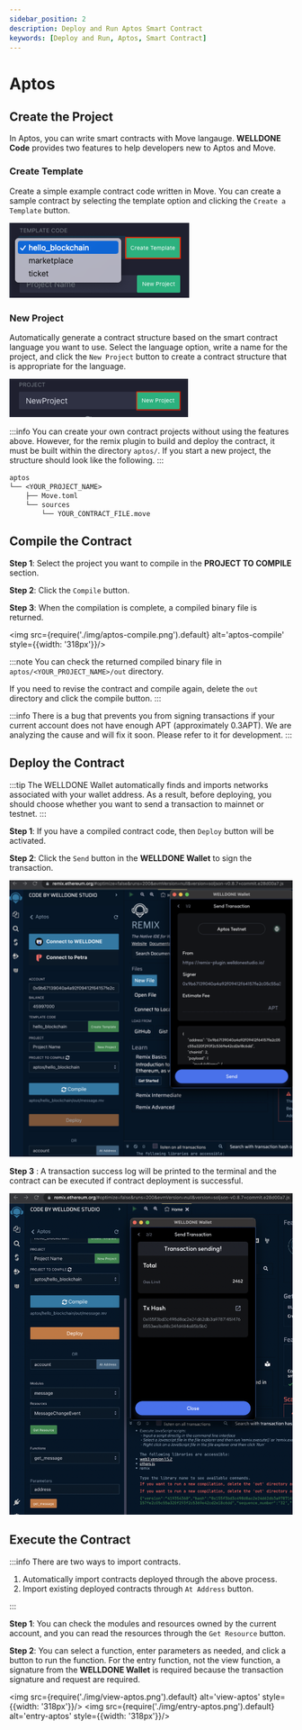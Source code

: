 ```yaml
---
sidebar_position: 2
description: Deploy and Run Aptos Smart Contract
keywords: [Deploy and Run, Aptos, Smart Contract]
---
```


# Aptos

## Create the Project

In Aptos, you can write smart contracts with Move langauge. **WELLDONE Code** provides two features to help developers new to Aptos and Move.

### Create Template

Create a simple example contract code written in Move. You can create a sample contract by selecting the template option and clicking the `Create a Template` button.

![template-code-aptos](img/template-code-aptos.png?raw=true 'template-code-aptos')

### New Project

Automatically generate a contract structure based on the smart contract language you want to use. Select the language option, write a name for the project, and click the `New Project` button to create a contract structure that is appropriate for the language.

![new-project-aptos](img/new-project-aptos.png?raw=true 'new-project-aptos')

:::info
You can create your own contract projects without using the features above. However, for the remix plugin to build and deploy the contract, it must be built within the directory `aptos/`. If you start a new project, the structure should look like the following.
:::

  ```
  aptos
  └── <YOUR_PROJECT_NAME>
      ├── Move.toml
      └── sources
          └── YOUR_CONTRACT_FILE.move
  ```

## Compile the Contract

**Step 1**: Select the project you want to compile in the **PROJECT TO COMPILE** section.

**Step 2**: Click the `Compile` button.

**Step 3**: When the compilation is complete, a compiled binary file is returned.

<img src={require('./img/aptos-compile.png').default} alt='aptos-compile' style={{width: '318px'}}/>


:::note
You can check the returned compiled binary file in `aptos/<YOUR_PROJECT_NAME>/out` directory.

If you need to revise the contract and compile again, delete the `out` directory and click the compile button.
:::

:::info 
There is a bug that prevents you from signing transactions if your current account does not have enough APT (approximately 0.3APT). We are analyzing the cause and will fix it soon. Please refer to it for development. 
:::

## Deploy the Contract
:::tip The WELLDONE Wallet automatically finds and imports networks associated with your wallet address. As a result, before deploying, you should choose whether you want to send a transaction to mainnet or testnet. :::

**Step 1**: If you have a compiled contract code, then `Deploy` button will be activated.

**Step 2**: Click the `Send` button in the **WELLDONE Wallet** to sign the transaction.

![Deploy](img/deploy-aptos.png?raw=true 'Deploy')

**Step 3**
: A transaction success log will be printed to the terminal and the contract can be executed if contract deployment is successful.

![Deploy](img/deployed-contract-aptos.png?raw=true 'Deploy')

## Execute the Contract

:::info
There are two ways to import contracts.

1. Automatically import contracts deployed through the above process.
2. Import existing deployed contracts through `At Address` button.

:::

**Step 1**: You can check the modules and resources owned by the current account, and you can read the resources through the `Get Resource` button.

**Step 2**: You can select a function, enter parameters as needed, and click a button to run the function. For the entry function, not the view function, a signature from the **WELLDONE Wallet** is required because the transaction signature and request are required.

<img src={require('./img/view-aptos.png').default} alt='view-aptos' style={{width: '318px'}}/>
<img src={require('./img/entry-aptos.png').default} alt='entry-aptos' style={{width: '318px'}}/>